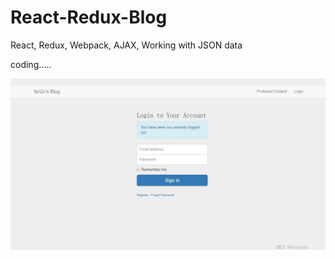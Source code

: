 # React-Redux-Blog
React, Redux, Webpack, AJAX, Working with JSON data

coding.....

![image](https://github.com/fan2c/React-Blog/raw/master/blog.JPG)
